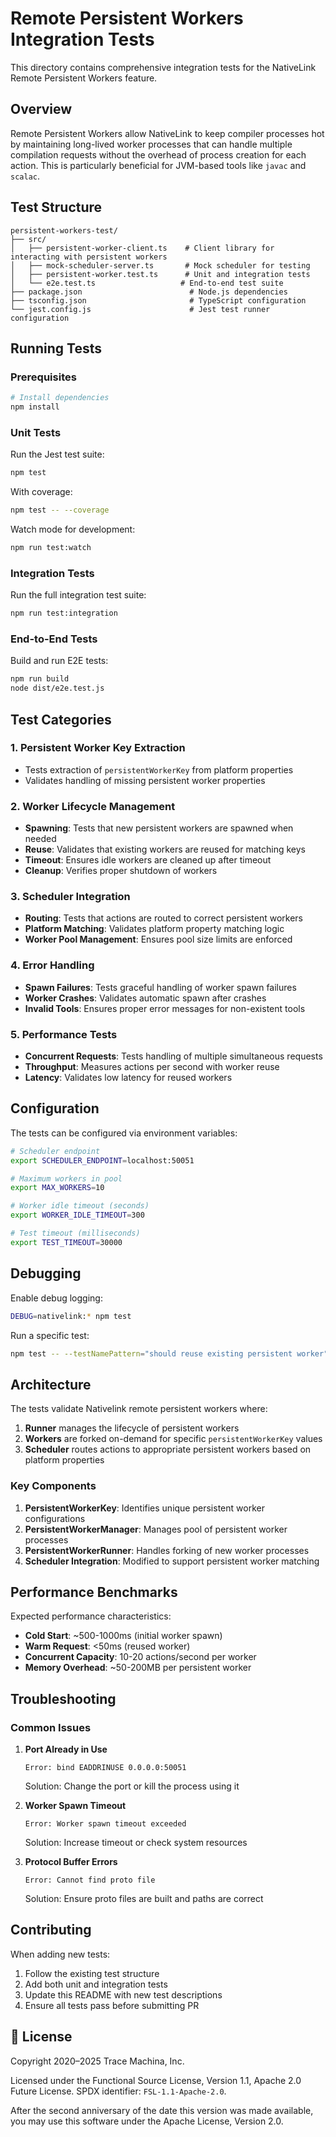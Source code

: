 # Remote Persistent Workers Integration Tests

This directory contains comprehensive integration tests for the NativeLink Remote Persistent Workers feature.

## Overview

Remote Persistent Workers allow NativeLink to keep compiler processes hot by maintaining long-lived worker processes that can handle multiple compilation requests without the overhead of process creation for each action. This is particularly beneficial for JVM-based tools like `javac` and `scalac`.

## Test Structure

```
persistent-workers-test/
├── src/
│   ├── persistent-worker-client.ts    # Client library for interacting with persistent workers
│   ├── mock-scheduler-server.ts       # Mock scheduler for testing
│   ├── persistent-worker.test.ts      # Unit and integration tests
│   └── e2e.test.ts                   # End-to-end test suite
├── package.json                        # Node.js dependencies
├── tsconfig.json                       # TypeScript configuration
└── jest.config.js                      # Jest test runner configuration
```

## Running Tests

### Prerequisites

```bash
# Install dependencies
npm install
```

### Unit Tests

Run the Jest test suite:

```bash
npm test
```

With coverage:

```bash
npm test -- --coverage
```

Watch mode for development:

```bash
npm run test:watch
```

### Integration Tests

Run the full integration test suite:

```bash
npm run test:integration
```

### End-to-End Tests

Build and run E2E tests:

```bash
npm run build
node dist/e2e.test.js
```

## Test Categories

### 1. Persistent Worker Key Extraction
- Tests extraction of `persistentWorkerKey` from platform properties
- Validates handling of missing persistent worker properties

### 2. Worker Lifecycle Management
- **Spawning**: Tests that new persistent workers are spawned when needed
- **Reuse**: Validates that existing workers are reused for matching keys
- **Timeout**: Ensures idle workers are cleaned up after timeout
- **Cleanup**: Verifies proper shutdown of workers

### 3. Scheduler Integration
- **Routing**: Tests that actions are routed to correct persistent workers
- **Platform Matching**: Validates platform property matching logic
- **Worker Pool Management**: Ensures pool size limits are enforced

### 4. Error Handling
- **Spawn Failures**: Tests graceful handling of worker spawn failures
- **Worker Crashes**: Validates automatic spawn after crashes
- **Invalid Tools**: Ensures proper error messages for non-existent tools

### 5. Performance Tests
- **Concurrent Requests**: Tests handling of multiple simultaneous requests
- **Throughput**: Measures actions per second with worker reuse
- **Latency**: Validates low latency for reused workers

## Configuration

The tests can be configured via environment variables:

```bash
# Scheduler endpoint
export SCHEDULER_ENDPOINT=localhost:50051

# Maximum workers in pool
export MAX_WORKERS=10

# Worker idle timeout (seconds)
export WORKER_IDLE_TIMEOUT=300

# Test timeout (milliseconds)
export TEST_TIMEOUT=30000
```

## Debugging

Enable debug logging:

```bash
DEBUG=nativelink:* npm test
```

Run a specific test:

```bash
npm test -- --testNamePattern="should reuse existing persistent worker"
```

## Architecture

The tests validate Nativelink remote persistent workers where:

1. **Runner** manages the lifecycle of persistent workers
2. **Workers** are forked on-demand for specific `persistentWorkerKey` values
3. **Scheduler** routes actions to appropriate persistent workers based on platform properties

### Key Components

1. **PersistentWorkerKey**: Identifies unique persistent worker configurations
2. **PersistentWorkerManager**: Manages pool of persistent worker processes
3. **PersistentWorkerRunner**: Handles forking of new worker processes
4. **Scheduler Integration**: Modified to support persistent worker matching

## Performance Benchmarks

Expected performance characteristics:

- **Cold Start**: ~500-1000ms (initial worker spawn)
- **Warm Request**: <50ms (reused worker)
- **Concurrent Capacity**: 10-20 actions/second per worker
- **Memory Overhead**: ~50-200MB per persistent worker

## Troubleshooting

### Common Issues

1. **Port Already in Use**
   ```
   Error: bind EADDRINUSE 0.0.0.0:50051
   ```
   Solution: Change the port or kill the process using it

2. **Worker Spawn Timeout**
   ```
   Error: Worker spawn timeout exceeded
   ```
   Solution: Increase timeout or check system resources

3. **Protocol Buffer Errors**
   ```
   Error: Cannot find proto file
   ```
   Solution: Ensure proto files are built and paths are correct

## Contributing

When adding new tests:

1. Follow the existing test structure
2. Add both unit and integration tests
3. Update this README with new test descriptions
4. Ensure all tests pass before submitting PR

## 📜 License

Copyright 2020–2025 Trace Machina, Inc.

Licensed under the Functional Source License, Version 1.1, Apache 2.0 Future License.
SPDX identifier: `FSL-1.1-Apache-2.0`.

After the second anniversary of the date this version was made available, you may use this
software under the Apache License, Version 2.0.
